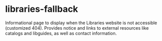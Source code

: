 # libraries-fallback
Informational page to display when the Libraries website is not accessible (customized 404). Provides notice and links to external resources like catalogs and libguides, as well as contact information.  
